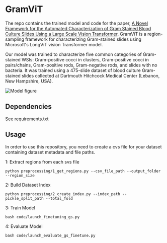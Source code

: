# GramViT 

The repo contains the trained model and code for the paper, [A Novel Framework for the Automated Characterization of Gram Stained Blood Culture Slides Using a Large Scale Vision Transformer](https://pages.github.com/). GramViT is a region-sampling framework for characterizing Gram-stained slides using Microsoft's LongViT vision Transformer model.

Our model was trained to characterize five common categories of Gram-stained WSIs: Gram-positive cocci in clusters, Gram-positive cocci in pairs/chains, Gram-positive rods, Gram-negative rods, and slides with no bacteria. It was trained using a 475-slide dataset of blood culture Gram-stained slides collected at Dartmouth Hitchcock Medical Center (Lebanon, New Hampshire, USA).

![Model figure](GramViT/figures/gramvit.png)

## Dependencies

See requirements.txt

## Usage

In order to use this repository, you need to create a cvs file for your dataset containing dataset metadata and file paths.

1: Extract regions from each svs file

    python preprocessing/1_get_regions.py --csv_file_path --output_folder --region_size

2: Build Dataset Index

    python preprocessing/2_create_index.py --index_path --pickle_split_path --total_fold

3: Train Model 

    bash code/launch_finetuning_gs.py

4: Evaluate Model

    bash code/launch_evaluate_gs_finetune.py
